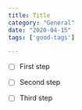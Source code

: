 ```yaml
---
title: Title
category: "General"
date: "2020-04-15"
tags: ['good-tags']

---
```


- [ ] First step

- [ ] Second step

- [ ] Third step
